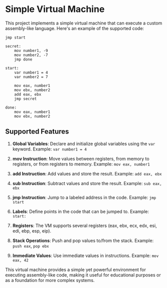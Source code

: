 # Simple Virtual Machine

This project implements a simple virtual machine that can execute a custom assembly-like language. Here's an example of the supported code:

```assembly
jmp start

secret:
    mov number1, -9
    mov number2, -7
    jmp done

start:
    var number1 = 4
    var number2 = 7

    mov eax, number1
    mov ebx, number2 
    add eax, ebx
    jmp secret

done:
    mov eax, number1
    mov ebx, number2
```

## Supported Features

1. **Global Variables**: Declare and initialize global variables using the `var` keyword.
   Example: `var number1 = 4`

2. **mov Instruction**: Move values between registers, from memory to registers, or from registers to memory.
   Example: `mov eax, number1`

3. **add Instruction**: Add values and store the result.
   Example: `add eax, ebx`

4. **sub Instruction**: Subtract values and store the result.
   Example: `sub eax, ebx`

5. **jmp Instruction**: Jump to a labeled address in the code.
   Example: `jmp start`

6. **Labels**: Define points in the code that can be jumped to.
   Example: `start:`

7. **Registers**: The VM supports several registers (eax, ebx, ecx, edx, esi, edi, ebp, esp, eip).

8. **Stack Operations**: Push and pop values to/from the stack.
   Example: `push eax`, `pop ebx`

9. **Immediate Values**: Use immediate values in instructions.
   Example: `mov eax, 42`

This virtual machine provides a simple yet powerful environment for executing assembly-like code, making it useful for educational purposes or as a foundation for more complex systems.
